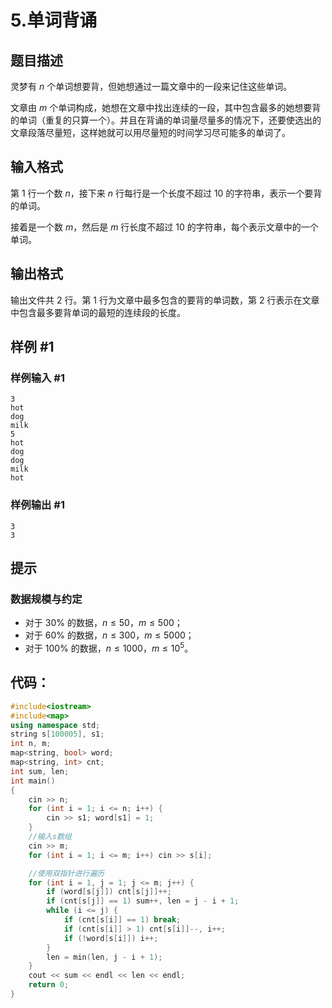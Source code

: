 # 5.单词背诵

## 题目描述

灵梦有 $n$ 个单词想要背，但她想通过一篇文章中的一段来记住这些单词。

文章由 $m$ 个单词构成，她想在文章中找出连续的一段，其中包含最多的她想要背的单词（重复的只算一个）。并且在背诵的单词量尽量多的情况下，还要使选出的文章段落尽量短，这样她就可以用尽量短的时间学习尽可能多的单词了。

## 输入格式

第 $1$ 行一个数 $n$，接下来 $n$ 行每行是一个长度不超过 $10$ 的字符串，表示一个要背的单词。

接着是一个数 $m$，然后是 $m$ 行长度不超过 $10$ 的字符串，每个表示文章中的一个单词。

## 输出格式

输出文件共 $2$ 行。第 $1$ 行为文章中最多包含的要背的单词数，第 $2$ 行表示在文章中包含最多要背单词的最短的连续段的长度。

## 样例 #1

### 样例输入 #1

```
3
hot
dog
milk
5
hot
dog
dog
milk
hot
```

### 样例输出 #1

```
3
3
```

## 提示

### 数据规模与约定

- 对于 $30\%$ 的数据，$n \le 50$，$m \le 500$；
- 对于 $60\%$ 的数据，$n \le 300$，$m \le 5000$；
- 对于 $100\%$ 的数据，$n \le 1000$，$m \le 10^5$。





## 代码：

```cpp
#include<iostream>
#include<map>
using namespace std;
string s[100005], s1;
int n, m;
map<string, bool> word;
map<string, int> cnt;
int sum, len;
int main()
{
	cin >> n;
	for (int i = 1; i <= n; i++) {
		cin >> s1; word[s1] = 1;
	}
	//输入s数组
	cin >> m;
	for (int i = 1; i <= m; i++) cin >> s[i];

	//使用双指针进行遍历
	for (int i = 1, j = 1; j <= m; j++) {
		if (word[s[j]]) cnt[s[j]]++;
		if (cnt[s[j]] == 1) sum++, len = j - i + 1;
		while (i <= j) {
			if (cnt[s[i]] == 1) break;
			if (cnt[s[i]] > 1) cnt[s[i]]--, i++;
			if (!word[s[i]]) i++;
		}
		len = min(len, j - i + 1);
	}
	cout << sum << endl << len << endl;
	return 0;
}
```


